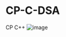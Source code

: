 # CP-C-DSA
CP C++ 
![image](https://github.com/user-attachments/assets/65fe1b6e-080a-437c-9132-911984d11104)
